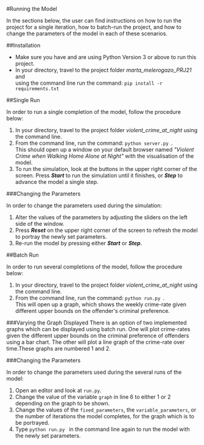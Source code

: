 #Running the Model

In the sections below, the user can find instructions on how to run the project
for a single iteration, how to batch-run the project, and how to change the 
parameters of the model in each of these scenarios. 

##Installation

- Make sure you have and are using Python Version 3 or above to run this project. 
- In your directory, travel to the project folder _marta_melerogazo_PRJ21_ and  
using the command line run the command: `pip install -r  requirements.txt `

##Single Run

In order to run a single completion of the model, follow the procedure below: 
1. In your directory, travel to the project folder _violent_crime_at_night_ 
using the command line. 
2. From the command line, run the command: ``python server.py ``. <br />
This should open up a window on your default browser named 
_"Violent Crime when Walking Home Alone at Night"_ with the 
visualisation of the model.
3. To run the simulation, look at the buttons in the upper right corner of the 
screen. Press _**Start**_ to run the simulation until it finishes, or _**Step**_ 
to advance the model a single step.

###Changing the Parameters

In order to change the parameters used during the simulation: 
1. Alter the values of the parameters by adjusting the sliders on the 
left side of the window. 
2. Press _**Reset**_ on the upper right corner of the screen to refresh the model
to portray the newly set parameters. 
3. Re-run the model by pressing either _**Start**_ or _**Step**_.

##Batch Run

In order to run several completions of the model, follow the procedure below: 
1. In your directory, travel to the project folder _violent_crime_at_night_ using
the command line. 
2. From the command line, run the command: ``python run.py ``. <br />
This will open up a graph, which shows the weekly crime-rate given different
upper bounds on the offender's criminal preference.

###Varying the Graph Displayed
There is an option of two implemented graphs which can be displayed 
using batch run. One will plot crime-rates given the different upper bounds on 
the criminal preference of offenders using a bar chart. The other will plot a 
line graph of the crime-rate over time.These graphs are numbered 1 and 2. 

###Changing the Parameters

In order to change the parameters used during the several runs of the model: 
1. Open an editor and look at `run.py`.
2. Change the value of the variable `graph` in line 6 to either 1 or 2 depending on 
the graph to be shown. 
3. Change the values of the `fixed_parameters`, the `variable_parameters`, or 
the number of iterations the model completes, for the graph which is to be portrayed.  
4. Type ``python run.py `` in the command line again to run the model with 
the newly set parameters. 




